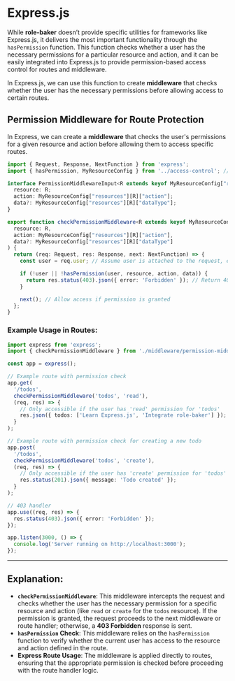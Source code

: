 # Express.js

While **role-baker** doesn’t provide specific utilities for frameworks like Express.js, it delivers the most important functionality through the `hasPermission` function. This function checks whether a user has the necessary permissions for a particular resource and action, and it can be easily integrated into Express.js to provide permission-based access control for routes and middleware.

In Express.js, we can use this function to create **middleware** that checks whether the user has the necessary permissions before allowing access to certain routes.

## **Permission Middleware** for Route Protection

In Express, we can create a **middleware** that checks the user's permissions for a given resource and action before allowing them to access specific routes.


```typescript
import { Request, Response, NextFunction } from 'express';
import { hasPermission, MyResourceConfig } from '../access-control'; // Adjust path as needed

interface PermissionMiddlewareInput<R extends keyof MyResourceConfig["resources"]> {
  resource: R;
  action: MyResourceConfig["resources"][R]["action"];
  data?: MyResourceConfig["resources"][R]["dataType"];
}

export function checkPermissionMiddleware<R extends keyof MyResourceConfig["resources"]>(
  resource: R,
  action: MyResourceConfig["resources"][R]["action"],
  data?: MyResourceConfig["resources"][R]["dataType"]
) {
  return (req: Request, res: Response, next: NextFunction) => {
    const user = req.user; // Assume user is attached to the request, e.g., via authentication middleware

    if (!user || !hasPermission(user, resource, action, data)) {
      return res.status(403).json({ error: 'Forbidden' }); // Return 403 if permission is denied
    }

    next(); // Allow access if permission is granted
  };
}
```

### Example Usage in Routes:

```typescript
import express from 'express';
import { checkPermissionMiddleware } from './middleware/permission-middleware'; // Adjust path

const app = express();

// Example route with permission check
app.get(
  '/todos',
  checkPermissionMiddleware('todos', 'read'),
  (req, res) => {
    // Only accessible if the user has 'read' permission for 'todos'
    res.json({ todos: ['Learn Express.js', 'Integrate role-baker'] });
  }
);

// Example route with permission check for creating a new todo
app.post(
  '/todos',
  checkPermissionMiddleware('todos', 'create'),
  (req, res) => {
    // Only accessible if the user has 'create' permission for 'todos'
    res.status(201).json({ message: 'Todo created' });
  }
);

// 403 handler
app.use((req, res) => {
  res.status(403).json({ error: 'Forbidden' });
});

app.listen(3000, () => {
  console.log('Server running on http://localhost:3000');
});
```

---

## Explanation:

- **`checkPermissionMiddleware`**: This middleware intercepts the request and checks whether the user has the necessary permission for a specific resource and action (like `read` or `create` for the `todos` resource). If the permission is granted, the request proceeds to the next middleware or route handler; otherwise, a **403 Forbidden** response is sent.
- **`hasPermission` Check**: This middleware relies on the `hasPermission` function to verify whether the current user has access to the resource and action defined in the route.
- **Express Route Usage**: The middleware is applied directly to routes, ensuring that the appropriate permission is checked before proceeding with the route handler logic.
